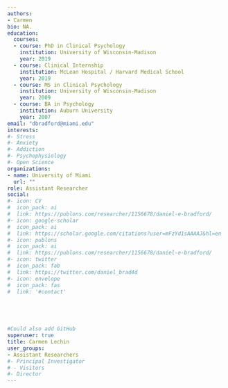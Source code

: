 ```yaml
---
authors:
- Carmen
bio: NA.
education:
  courses:
  - course: PhD in Clinical Psychology
    institution: University of Wisconsin-Madison
    year: 2019
  - course: Clinical Internship 
    institution: McLean Hospital / Harvard Medical School
    year: 2019
  - course: MS in Clinical Psychology
    institution: University of Wisconsin-Madison
    year: 2009
  - course: BA in Psychology
    institution: Auburn University
    year: 2007
email: "dbradford@miami.edu"
interests:
#- Stress
#- Anxiety
#- Addiction
#- Psychophysiology
#- Open Science
organizations:
- name: University of Miami
  url: ""
role: Assistant Researcher
social:
#- icon: CV
#  icon_pack: ai
#  link: https://publons.com/researcher/1156678/daniel-e-bradford/
#- icon: google-scholar
#  icon_pack: ai
#  link: https://scholar.google.com/citations?user=mFzYd1sAAAAJ&hl=en
#- icon: publons
#  icon_pack: ai
#  link: https://publons.com/researcher/1156678/daniel-e-bradford/
#- icon: twitter
#  icon_pack: fab
#  link: https://twitter.com/daniel_brad4d
#- icon: envelope
#  icon_pack: fas
#  link: '#contact'




    
#Could also add GitHub
superuser: true
title: Carmen Lechin
user_groups:
- Assistant Researchers
#- Principal Investigator
# - Visitors
#- Director
---
```

